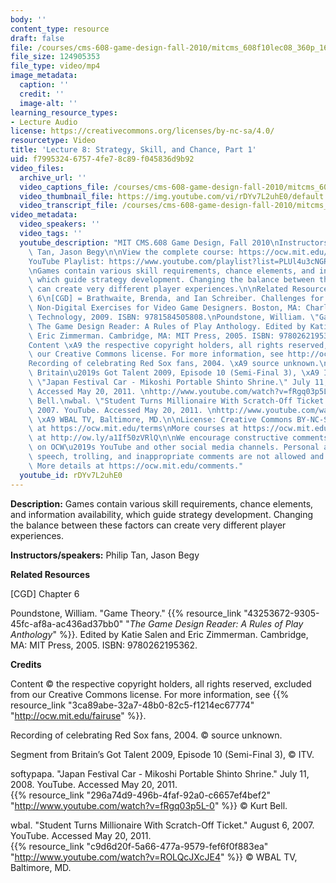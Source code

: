 ```yaml
---
body: ''
content_type: resource
draft: false
file: /courses/cms-608-game-design-fall-2010/mitcms_608f10lec08_360p_16_9.mp4
file_size: 124905353
file_type: video/mp4
image_metadata:
  caption: ''
  credit: ''
  image-alt: ''
learning_resource_types:
- Lecture Audio
license: https://creativecommons.org/licenses/by-nc-sa/4.0/
resourcetype: Video
title: 'Lecture 8: Strategy, Skill, and Chance, Part 1'
uid: f7995324-6757-4fe7-8c89-f045836d9b92
video_files:
  archive_url: ''
  video_captions_file: /courses/cms-608-game-design-fall-2010/mitcms_608f10lec08_captions.vtt
  video_thumbnail_file: https://img.youtube.com/vi/rDYv7L2uhE0/default.jpg
  video_transcript_file: /courses/cms-608-game-design-fall-2010/mitcms_608f10lec08_transcript.pdf
video_metadata:
  video_speakers: ''
  video_tags: ''
  youtube_description: "MIT CMS.608 Game Design, Fall 2010\nInstructors: Philip B.\
    \ Tan, Jason Begy\n\nView the complete course: https://ocw.mit.edu/courses/cms-608-game-design-fall-2010/\n\
    YouTube Playlist: https://www.youtube.com/playlist?list=PLUl4u3cNGP61_JVg12Ukxft03EJ7xxdbR\n\
    \nGames contain various skill requirements, chance elements, and information availability,\
    \ which guide strategy development. Changing the balance between these factors\
    \ can create very different player experiences.\n\nRelated Resources:\n[CGD] Chapter\
    \ 6\n[CGD] = Brathwaite, Brenda, and Ian Schreiber. Challenges for Game Designers:\
    \ Non-Digital Exercises for Video Game Designers. Boston, MA: Charles River Media/Course\
    \ Technology, 2009. ISBN: 9781584505808.\nPoundstone, William. \"Game Theory.\"\
    \ The Game Design Reader: A Rules of Play Anthology. Edited by Katie Salen and\
    \ Eric Zimmerman. Cambridge, MA: MIT Press, 2005. ISBN: 9780262195362.\n\nCredits:\n\
    Content \xA9 the respective copyright holders, all rights reserved, excluded from\
    \ our Creative Commons license. For more information, see http://ocw.mit.edu/fairuse.\n\
    Recording of celebrating Red Sox fans, 2004. \xA9 source unknown.\nSegment from\
    \ Britain\u2019s Got Talent 2009, Episode 10 (Semi-Final 3), \xA9 ITV.\nsoftypapa.\
    \ \"Japan Festival Car - Mikoshi Portable Shinto Shrine.\" July 11, 2008. YouTube.\
    \ Accessed May 20, 2011. \nhttp://www.youtube.com/watch?v=fRgq03p5L-0 \xA9 Kurt\
    \ Bell.\nwbal. \"Student Turns Millionaire With Scratch-Off Ticket.\" August 6,\
    \ 2007. YouTube. Accessed May 20, 2011. \nhttp://www.youtube.com/watch?v=ROLQcJXcJE4\
    \ \xA9 WBAL TV, Baltimore, MD.\n\nLicense: Creative Commons BY-NC-SA\nMore information\
    \ at https://ocw.mit.edu/terms\nMore courses at https://ocw.mit.edu\nSupport OCW\
    \ at http://ow.ly/a1If50zVRlQ\n\nWe encourage constructive comments and discussion\
    \ on OCW\u2019s YouTube and other social media channels. Personal attacks, hate\
    \ speech, trolling, and inappropriate comments are not allowed and may be removed.\
    \ More details at https://ocw.mit.edu/comments."
  youtube_id: rDYv7L2uhE0
---
```

**Description:** Games contain various skill requirements, chance elements, and information availability, which guide strategy development. Changing the balance between these factors can create very different player experiences.

**Instructors/speakers:** Philip Tan, Jason Begy

**Related Resources**

\[CGD\] Chapter 6

Poundstone, William. "Game Theory." {{% resource_link "43253672-9305-45fc-af8a-ac436ad37bb0" "*The Game Design Reader: A Rules of Play Anthology*" %}}. Edited by Katie Salen and Eric Zimmerman. Cambridge, MA: MIT Press, 2005. ISBN: 9780262195362.

**Credits**

Content © the respective copyright holders, all rights reserved, excluded from our Creative Commons license. For more information, see {{% resource_link "3ca89abe-32a7-48b0-82c5-f1214ec67774" "http://ocw.mit.edu/fairuse" %}}.

Recording of celebrating Red Sox fans, 2004. © source unknown.

Segment from Britain’s Got Talent 2009, Episode 10 (Semi-Final 3), © ITV.

softypapa. "Japan Festival Car - Mikoshi Portable Shinto Shrine." July 11, 2008. YouTube. Accessed May 20, 2011.  
{{% resource_link "296a74d9-496b-4faf-92a0-c6657ef4bef2" "http://www.youtube.com/watch?v=fRgq03p5L-0" %}} © Kurt Bell.

wbal. "Student Turns Millionaire With Scratch-Off Ticket." August 6, 2007. YouTube. Accessed May 20, 2011.  
{{% resource_link "c9d6d20f-5a66-477a-9579-fef6f0f883ea" "http://www.youtube.com/watch?v=ROLQcJXcJE4" %}} © WBAL TV, Baltimore, MD.